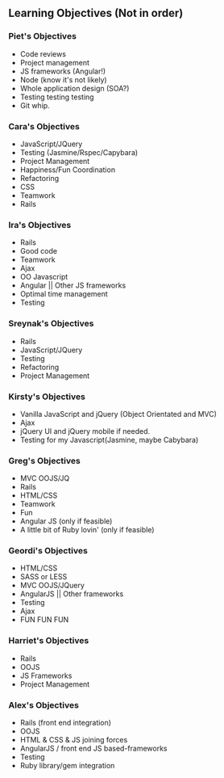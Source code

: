 Learning Objectives (Not in order)  
-------------------

### Piet's Objectives  
  * Code reviews
  * Project management
  * JS frameworks (Angular!)
  * Node (know it's not likely)
  * Whole application design (SOA?)
  * Testing testing testing
  * Git whip.

### Cara's Objectives
  * JavaScript/JQuery
  * Testing (Jasmine/Rspec/Capybara)
  * Project Management
  * Happiness/Fun Coordination
  * Refactoring
  * CSS
  * Teamwork
  * Rails

### Ira's Objectives
  * Rails
  * Good code
  * Teamwork
  * Ajax
  * OO Javascript
  * Angular || Other JS frameworks
  * Optimal time management
  * Testing

### Sreynak's Objectives
  * Rails
  * JavaScript/JQuery
  * Testing
  * Refactoring
  * Project Management

  
### Kirsty's Objectives
  * Vanilla JavaScript and jQuery (Object Orientated and MVC)
  * Ajax
  * jQuery UI and jQuery mobile if needed.
  * Testing for my Javascript(Jasmine, maybe Cabybara)

### Greg's Objectives
 * MVC OOJS/JQ
 * Rails
 * HTML/CSS
 * Teamwork
 * Fun
 * Angular JS (only if feasible)
 * A little bit of Ruby lovin' (only if feasible)

### Geordi's Objectives
 * HTML/CSS
 * SASS or LESS
 * MVC OOJS/JQuery
 * AngularJS || Other frameworks
 * Testing
 * Ajax
 * FUN FUN FUN

### Harriet's Objectives
* Rails
* OOJS
* JS Frameworks
* Project Management

### Alex's Objectives
* Rails (front end integration)
* OOJS
* HTML & CSS & JS joining forces
* AngularJS / front end JS based-frameworks
* Testing
* Ruby library/gem integration
